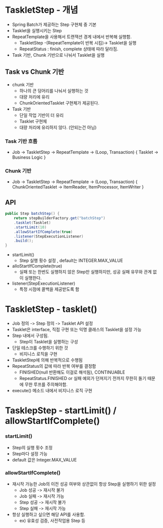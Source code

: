 # TaskletStep - 개념
- Spring Batch가 제공하는 Step 구현체 중 기본
- Tasklet을 실행시키는 Step
- RepeatTemplate을 사용해서 트랜잭션 경계 내에서 반복해 실행함.
	- TaskletStep -(RepeatTemplate이 반복 시킴)-> Tasklet을 실행
	- RepeatStatus : finish, complete 상태에 따라 달라짐.
- Task 기반, Chunk 기반으로 나눠서 Tasklet을 실행

## Task vs Chunk 기반
- chunk 기반
	- 하나의 큰 덩어리를 나눠서 실행하는 것
	- 대량 처리에 유리
	- ChunkOrientedTasklet 구현체가 제공된다.
- Task 기반
	- 단일 작업 기반이 더 유리
	- Tasklet 구현체
	- 대량 처리에 유리하지 않다. (안되는건 아님)

### Task 기반 흐름
- Job -> TaskletStep -> RepeatTemplate -> (Loop, Transaction) { Tasklet -> Business Logic }

### Chunk 기반
- Job -> TaskletStep -> RepeatTemplate -> (Loop, Transaction) { ChunkOrientedTasklet -> ItemReader, ItemProcessor, ItemWriter }

## API
```java
public Step batchStep() {
	return stepBuilderFactory.get("batchStep")
	.tasklet(Tasklet)
	.startLimit(10)
	.allowStartIfComplete(true)
	.listener(StepExecutionListener)
	.build();
}
```
- startLimit()
	- Step 실행 횟수 설정 , default는 INTEGER.MAX_VALUE
- alloStartIfComplete(true)
	- 실패 또는 한번도 실행하지 않은 Step만 실행하지만, 성공 실패 유무와 관계 없이 실행한다.
- listener(StepExecutionListener)
	- 특정 시점에 콜백을 제공받도록 함

# TaskletStep - tasklet()
- Job 정의 -> Step 정의 -> Tasklet API 설정
- Tasklet은 interface, 직접 구현 또는 익명 클래스의 Tasklet을 설정 가능
- Step 내에서 구성됨.
	- Step이 Tasklet을 실행하는 구성
- 단일 테스크를 수행하기 위한 것
	- 비지니스 로직을 구현
- TaskletStep에 의해 반복적으로 수행됨
- RepeatStatus의 값에 따라 반복 여부를 결정함
	- FINISHED(null 반환해도 이걸로 해석됨), CONTINUABLE
	- RepeatStatus.FINISHED or 실패 예외가 던져지기 전까지 무한히 돌기 때문에 무한 루프를 주의해야함. 
- execute() 메소드 내에서 비지니스 로직 구현 

# TasklepStep - startLimit() / allowStartIfComplete()

### startLimit()
- Step의 실행 횟수 조정
- Step마다 설정 가능 
- default 값은 Integer.MAX_VALUE


### allowStartIfComplete()
- 재시작 가능한 Job의 이전 성공 여부와 상관없이 항상 Step을 실행하기 위한 설정
	- Job 성공 -> 재시작 불가
	- Job 실패 -> 재시작 가능
	- Step 성공 -> 재시작 불가
	- Step 실패 -> 재시작 가능
- 항상 실행하고 싶으면 해당 API를 사용함. 
	- ex) 유효성 검증, 사전작업용 Step 등

